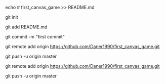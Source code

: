 echo # first_canvas_game >> README.md

git init

git add README.md

git commit -m "first commit"

git remote add origin https://github.com/Daner1990/first_canvas_game.git

git push -u origin master



git remote add origin https://github.com/Daner1990/first_canvas_game.git

git push -u origin master
